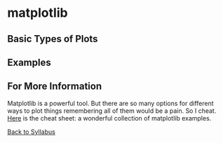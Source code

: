 # matplotlib

## Basic Types of Plots

## Examples

## For More Information

Matplotlib is a powerful tool. But there are so many options for different ways to plot things remembering all of them would be a pain. So I cheat. [Here](http://matplotlib.org/gallery.html) is the cheat sheet: a wonderful collection of matplotlib examples.


[Back to Syllabus](../../README.md)

